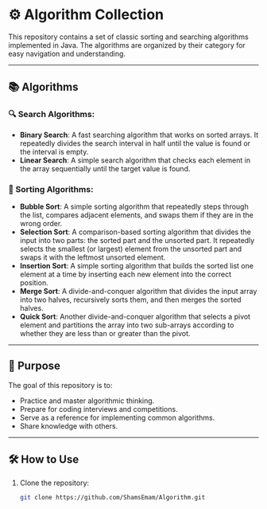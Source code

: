 # ⚙️ Algorithm Collection

This repository contains a set of classic sorting and searching algorithms implemented in Java. The algorithms are organized by their category for easy navigation and understanding.

---

## 📚 Algorithms

### 🔍 Search Algorithms:
- **Binary Search**: A fast searching algorithm that works on sorted arrays. It repeatedly divides the search interval in half until the value is found or the interval is empty.
- **Linear Search**: A simple search algorithm that checks each element in the array sequentially until the target value is found.

### 🔄 Sorting Algorithms:
- **Bubble Sort**: A simple sorting algorithm that repeatedly steps through the list, compares adjacent elements, and swaps them if they are in the wrong order.
- **Selection Sort**: A comparison-based sorting algorithm that divides the input into two parts: the sorted part and the unsorted part. It repeatedly selects the smallest (or largest) element from the unsorted part and swaps it with the leftmost unsorted element.
- **Insertion Sort**: A simple sorting algorithm that builds the sorted list one element at a time by inserting each new element into the correct position.
- **Merge Sort**: A divide-and-conquer algorithm that divides the input array into two halves, recursively sorts them, and then merges the sorted halves.
- **Quick Sort**: Another divide-and-conquer algorithm that selects a pivot element and partitions the array into two sub-arrays according to whether they are less than or greater than the pivot.

---

## 🧠 Purpose

The goal of this repository is to:

- Practice and master algorithmic thinking.
- Prepare for coding interviews and competitions.
- Serve as a reference for implementing common algorithms.
- Share knowledge with others.

---

## 🛠️ How to Use

1. Clone the repository:
   ```bash
   git clone https://github.com/ShamsEmam/Algorithm.git
